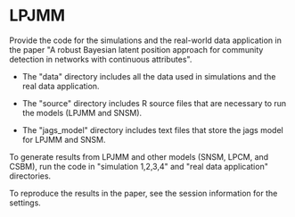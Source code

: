 # LPJMM
Provide the code for the simulations and the real-world data application in the paper "A robust Bayesian latent position approach for community detection in networks with continuous attributes".

- The "data" directory includes all the data used in simulations and the real data application.

- The "source" directory includes R source files that are necessary to run the models (LPJMM and SNSM).

- The "jags_model" directory includes text files that store the jags model for LPJMM and SNSM.

To generate results from LPJMM and other models (SNSM, LPCM, and CSBM), run the code in "simulation 1,2,3,4" and "real data application" directories. 

To reproduce the results in the paper, see the session information for the settings.
